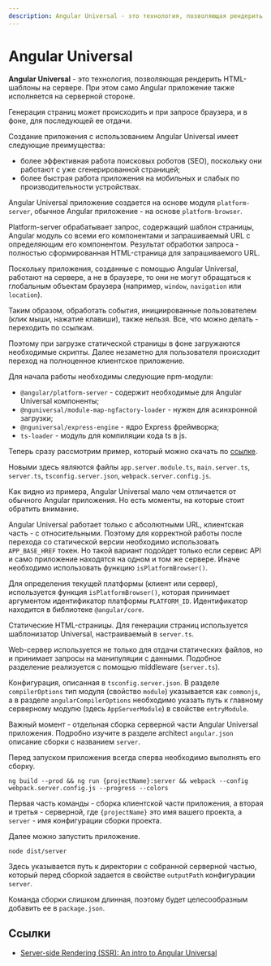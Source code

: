 ```yaml
---
description: Angular Universal - это технология, позволяющая рендерить HTML-шаблоны на сервере. При этом само Angular приложение также исполняется на серверной стороне
---
```


# Angular Universal

**Angular Universal** - это технология, позволяющая рендерить HTML-шаблоны на сервере. При этом само Angular приложение также исполняется на серверной стороне.

Генерация страниц может происходить и при запросе браузера, и в фоне, для последующей ее отдачи.

Создание приложения с использованием Angular Universal имеет следующие преимущества:

-   более эффективная работа поисковых роботов (SEO), поскольку они работают с уже сгенерированной страницей;
-   более быстрая работа приложения на мобильных и слабых по производительности устройствах.

Angular Universal приложение создается на основе модуля `platform-server`, обычное Angular приложение - на основе `platform-browser`.

Platform-server обрабатывает запрос, содержащий шаблон страницы, Angular модуль со всеми его компонентами и запрашиваемый URL с определяющим его компонентом. Результат обработки запроса - полностью сформированная HTML-страница для запрашиваемого URL.

Поскольку приложения, созданные с помощью Angular Universal, работают на сервере, а не в браузере, то они не могут обращаться к глобальным объектам браузера (например, `window`, `navigation` или `location`).

Таким образом, обработать события, инициированные пользователем (клик мыши, нажатие клавиши), также нельзя. Все, что можно делать - переходить по ссылкам.

Поэтому при загрузке статической страницы в фоне загружаются необходимые скрипты. Далее незаметно для пользователя происходит переход на полноценное клиентское приложение.

Для начала работы необходимы следующие npm-модули:

-   `@angular/platform-server` - содержит необходимые для Angular Universal компоненты;
-   `@nguniversal/module-map-ngfactory-loader` - нужен для асинхронной загрузки;
-   `@nguniversal/express-engine` - ядро Express фреймворка;
-   `ts-loader` - модуль для компиляции кода ts в js.

Теперь сразу рассмотрим пример, который можно скачать по [ссылке](angular-ssr.zip).

Новыми здесь являются файлы `app.server.module.ts`, `main.server.ts`, `server.ts`, `tsconfig.server.json`, `webpack.server.config.js`.

Как видно из примера, Angular Universal мало чем отличается от обычного Angular приложения. Но есть моменты, на которые стоит обратить внимание.

Angular Universal работает только с абсолютными URL, клиентская часть - с относительными. Поэтому для корректной работы после перехода со статической версии необходимо использовать `APP_BASE_HREF` токен. Но такой вариант подойдет только если сервис API и само приложение находятся на одном и том же сервере. Иначе необходимо использовать функцию `isPlatformBrowser()`.

Для определения текущей платформы (клиент или сервер), используется функция `isPlatformBrowser()`, которая принимает аргументом идентификатор платформы `PLATFORM_ID`. Идентификатор находится в библиотеке `@angular/core`.

Статические HTML-страницы. Для генерации страниц используется шаблонизатор Universal, настраиваемый в `server.ts`.

Web-сервер используется не только для отдачи статических файлов, но и принимает запросы на манипуляции с данными. Подобное разделение реализуется с помощью middleware (`server.ts`).

Конфигурация, описанная в `tsconfig.server.json`. В разделе `compilerOptions` тип модуля (свойство `module`) указывается как `commonjs`, а в разделе `angularCompilerOptions` необходимо указать путь к главному серверному модулю (здесь `AppServerModule`) в свойстве `entryModule`.

Важный момент - отдельная сборка серверной части Angular Universal приложения. Подробно изучите в разделе architect `angular.json` описание сборки с названием `server`.

Перед запуском приложения всегда сперва необходимо выполнять его сборку.

```
ng build --prod && ng run {projectName}:server && webpack --config webpack.server.config.js --progress --colors
```

Первая часть команды - сборка клиентской части приложения, а вторая и третья - серверной, где `{projectName}` это имя вашего проекта, а `server` - имя конфигурации сборки проекта.

Далее можно запустить приложение.

```
node dist/server
```

Здесь указывается путь к директории с собранной серверной частью, который перед сборкой задается в свойстве `outputPath` конфигурации `server`.

Команда сборки слишком длинная, поэтому будет целесообразным добавить ее в `package.json`.

## Ссылки

-   [Server-side Rendering (SSR): An intro to Angular Universal](https://angular.io/guide/universal)
